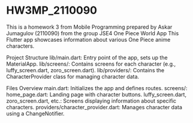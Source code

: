 # HW3MP_2110090
This is a homework 3 from Mobile Programming prepared by Askar Jumagulov (2110090) from the group JSE4
One Piece World App
This Flutter app showcases information about various One Piece anime characters.

Project Structure
lib/main.dart: Entry point of the app, sets up the MaterialApp.
lib/screens/: Contains screens for each character (e.g., luffy_screen.dart, zoro_screen.dart).
lib/providers/: Contains the CharacterProvider class for managing character data.

Files Overview
main.dart: Initializes the app and defines routes.
screens/:
home_page.dart: Landing page with character buttons.
luffy_screen.dart, zoro_screen.dart, etc.: Screens displaying information about specific characters.
providers/character_provider.dart: Manages character data using a ChangeNotifier.
